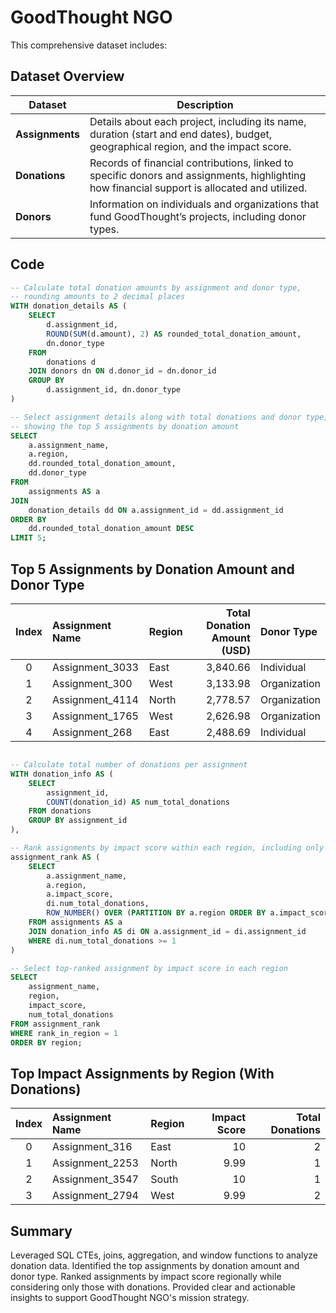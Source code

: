 # GoodThought NGO

This comprehensive dataset includes:

## Dataset Overview

| Dataset    | Description                                                                                                           |
|------------|-----------------------------------------------------------------------------------------------------------------------|
| **Assignments** | Details about each project, including its name, duration (start and end dates), budget, geographical region, and the impact score. |
| **Donations**   | Records of financial contributions, linked to specific donors and assignments, highlighting how financial support is allocated and utilized. |
| **Donors**      | Information on individuals and organizations that fund GoodThought’s projects, including donor types.              |

## Code

```sql
-- Calculate total donation amounts by assignment and donor type,
-- rounding amounts to 2 decimal places
WITH donation_details AS (
    SELECT
        d.assignment_id,
        ROUND(SUM(d.amount), 2) AS rounded_total_donation_amount,
        dn.donor_type
    FROM
        donations d
    JOIN donors dn ON d.donor_id = dn.donor_id
    GROUP BY
        d.assignment_id, dn.donor_type
)

-- Select assignment details along with total donations and donor type,
-- showing the top 5 assignments by donation amount
SELECT
    a.assignment_name,
    a.region,
    dd.rounded_total_donation_amount,
    dd.donor_type
FROM
    assignments AS a
JOIN
    donation_details dd ON a.assignment_id = dd.assignment_id
ORDER BY
    dd.rounded_total_donation_amount DESC
LIMIT 5;
```

## Top 5 Assignments by Donation Amount and Donor Type

| Index | Assignment Name | Region | Total Donation Amount (USD) | Donor Type   |
|:-----:|:----------------|:-------|----------------------------:|:-------------|
| 0     | Assignment_3033 | East   |                     3,840.66 | Individual   |
| 1     | Assignment_300  | West   |                     3,133.98 | Organization |
| 2     | Assignment_4114 | North  |                     2,778.57 | Organization |
| 3     | Assignment_1765 | West   |                     2,626.98 | Organization |
| 4     | Assignment_268  | East   |                     2,488.69 | Individual   |

```sql

-- Calculate total number of donations per assignment
WITH donation_info AS (
    SELECT 
        assignment_id, 
        COUNT(donation_id) AS num_total_donations
    FROM donations
    GROUP BY assignment_id
),

-- Rank assignments by impact score within each region, including only assignments with at least one donation
assignment_rank AS (
    SELECT 
        a.assignment_name, 
        a.region, 
        a.impact_score, 
        di.num_total_donations,
        ROW_NUMBER() OVER (PARTITION BY a.region ORDER BY a.impact_score DESC) AS rank_in_region
    FROM assignments AS a
    JOIN donation_info AS di ON a.assignment_id = di.assignment_id
    WHERE di.num_total_donations >= 1
)

-- Select top-ranked assignment by impact score in each region
SELECT 
    assignment_name, 
    region, 
    impact_score, 
    num_total_donations
FROM assignment_rank
WHERE rank_in_region = 1
ORDER BY region;
```

## Top Impact Assignments by Region (With Donations)

| Index | Assignment Name | Region | Impact Score | Total Donations |
|:-----:|:----------------|:-------|-------------:|----------------:|
| 0     | Assignment_316  | East   |          10  |               2 |
| 1     | Assignment_2253 | North  |         9.99 |               1 |
| 2     | Assignment_3547 | South  |          10  |               1 |
| 3     | Assignment_2794 | West   |         9.99 |               2 |


## Summary

Leveraged SQL CTEs, joins, aggregation, and window functions to analyze donation data.
Identified the top assignments by donation amount and donor type.
Ranked assignments by impact score regionally while considering only those with donations.
Provided clear and actionable insights to support GoodThought NGO's mission strategy.

